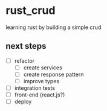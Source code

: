 # rust_crud

learning rust by building a simple crud

## next steps

- [ ] refactor
  - [ ] create services
  - [ ] create response pattern
  - [ ] improve types
- [ ] integration tests
- [ ] front-end (react.js?)
- [ ] deploy
